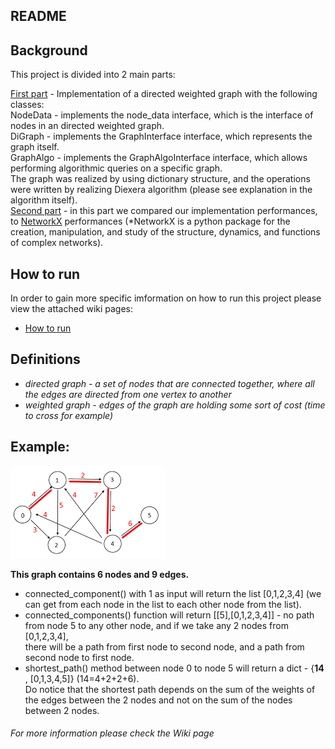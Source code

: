 ## README

## Background <br />

This project is divided into 2 main parts:<br />

<ins>First part</ins> - Implementation of a directed weighted graph with the following classes: <br />
NodeData - implements the node_data interface, which is the interface of nodes in an directed weighted graph. <br />
DiGraph - implements the GraphInterface interface, which represents the graph itself. <br />
GraphAlgo - implements the GraphAlgoInterface interface, which allows performing algorithmic queries on a specific graph. <br />
The graph was realized by using dictionary structure, and the operations were written by realizing Diexera algorithm (please see explanation in the algorithm itself). <br />
<ins>Second part</ins> - in this part we compared our implementation performances, to [NetworkX](https://networkx.org/) performances (*NetworkX is a python package for the creation, manipulation, and study of the structure, dynamics, and functions of complex networks).

## How to run
In order to gain more specific imformation on how to run this project please view the attached wiki pages:
- [How to run](https://github.com/Yuval-Moshe/Ex2/wiki/How-To-Run---Weighted-&-Directed-Graph)

## Definitions
 * *directed graph - a set of nodes that are connected together, where all the edges are directed from one vertex to another*
 * *weighted graph - edges of the graph are holding some sort of cost (time to cross for example)*
 
## Example:
 
![](data/dw_graph_image.png)
 
**This graph contains 6 nodes and 9 edges.**
- connected_component() with 1 as input will return the list [0,1,2,3,4] (we can get from each node in the list to each other node from the list).<br />
- connected_components() function will return [[5],[0,1,2,3,4]] - no path from node 5 to any other node, and if we take any 2 nodes from [0,1,2,3,4], <br />
  there will be a path from first node to second node, and a path from second node to first node.<br />
- shortest_path() method between node 0 to node 5 will return a dict - {**14** , [0,1,3,4,5]} (14=4+2+2+6).<br />
Do notice that the shortest path depends on the sum of the weights of the edges between the 2 nodes
and not on the sum of the nodes between 2 nodes.

###### For more information please check the Wiki page
